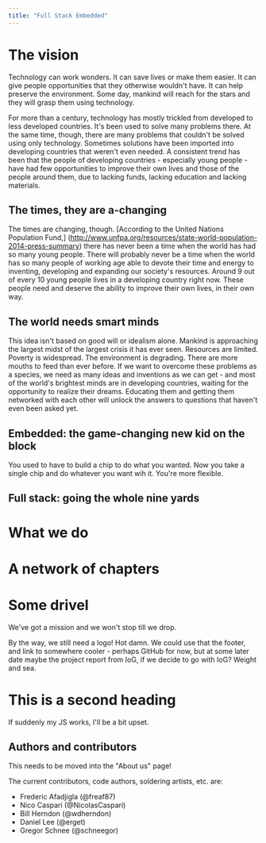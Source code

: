 ```yaml
---
title: "Full Stack Embedded"
---
```


# The vision
Technology can work wonders. It can save lives or make them easier. It can give
people opportunities that they otherwise wouldn't have. It can help preserve
the environment. Some day, mankind will reach for the stars and they will grasp
them using technology.

For more than a century, technology has mostly trickled from developed to less
developed countries. It's been used to solve many problems there. At the same
time, though, there are many problems that couldn't be solved using only
technology. Sometimes solutions have been imported into developing countries
that weren't even needed. A consistent trend has been that the people of
developing countries - especially young people - have had few opportunities to
improve their own lives and those of the people around them, due to lacking
funds, lacking education and lacking materials.

## The times, they are a-changing
The times are changing, though. [According to the United Nations Population
Fund,]
(http://www.unfpa.org/resources/state-world-population-2014-press-summary)
there has never been a time when the world has had so many young people. There
will probably never be a time when the world has so many people of working age
able to devote their time and energy to inventing, developing and expanding our
society's resources. Around 9 out of every 10 young people lives in a
developing country right now. These people need and deserve the ability to
improve their own lives, in their own way.

## The world needs smart minds
This idea isn't based on good will or idealism alone. Mankind is approaching
the largest midst of the largest crisis it has ever seen. Resources are
limited. Poverty is widespread. The environment is degrading. There are more
mouths to feed than ever before. If we want to overcome these problems as a
species, we need as many ideas and inventions as we can get - and most of the
world's brightest minds are in developing countries, waiting for the
opportunity to realize their dreams. Educating them and getting them networked
with each other will unlock the answers to questions that haven't even been
asked yet.

## Embedded: the game-changing new kid on the block
You used to have to build a chip to do what you wanted. Now you take a single
chip and do whatever you want wih it. You're more flexible.

## Full stack: going the whole nine yards

# What we do
# A network of chapters

# Some drivel
We've got a mission and we won't stop till we drop.

By the way, we still need a logo! Hot damn. We could use that the footer, and
link to somewhere cooler - perhaps GitHub for now, but at some later date maybe
the project report from IoG, if we decide to go with IoG? Weight and sea.

# This is a second heading
If suddenly my JS works, I'll be a bit upset.

## Authors and contributors
This needs to be moved into the "About us" page!

The current contributors, code authors, soldering artists, etc. are:

* Frederic Afadjigla (@freaf87)
* Nico Caspari (@NicolasCaspari)
* Bill Herndon (@wdherndon)
* Daniel Lee (@erget)
* Gregor Schnee (@schneegor)
